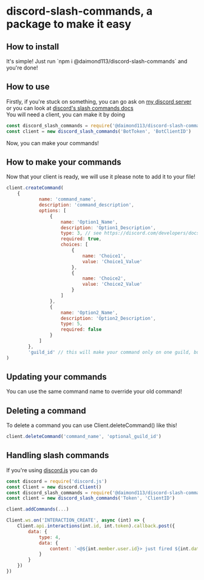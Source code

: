 <h1><b>discord-slash-commands, a package to make it easy</b></h1>
<h2>How to install</h2>
It's simple! Just run `npm i @daimond113/discord-slash-commands` and you're done!
<h2>How to use</h2>
Firstly, if you're stuck on something, you can go ask on <a href="https://discord.gg/hTanCT5JMp">my discord server</a> or you can look at <a href="https://discord.com/developers/docs/interactions/slash-commands">discord's slash commands docs</a>
</br>
You will need a client, you can make it by doing 

```javascript
const discord_slash_commands = require('@daimond113/discord-slash-commands')
const client = new discord_slash_commands('BotToken', 'BotClientID')
```

Now, you can make your commands!
<h2>How to make your commands</h2>
Now that your client is ready, we will use it please note to add it to your file!

```javascript
client.createCommand(
    {
			name: 'command_name',
			description: 'command_description',
			options: [
				{
					name: 'Option1_Name',
					description: 'Option1_Description',
					type: 3, // see https://discord.com/developers/docs/interactions/slash-commands#applicationcommandoptiontype
					required: true,
					choices: [
						{
							name: 'Choice1',
							value: 'Choice1_Value'
						},
						{
							name: 'Choice2',
							value: 'Choice2_Value'
                        }
					]
				},
				{
					name: 'Option2_Name',
					description: 'Option2_Description',
					type: 5,
					required: false
				}
			]
		},
		'guild_id' // this will make your command only on one guild, but will update instantly
)
```

<h2>Updating your commands</h2>
You can use the same command name to override your old command!
<h2>Deleting a command</h2>
To delete a command you can use Client.deleteCommand() like this!


```javascript
client.deleteCommand('command_name', 'optional_guild_id')
```

<h2>Handling slash commands</h2>
If you're using <a href="https://www.npmjs.com/package/discord.js">discord.js</a> you can do 

```javascript
const discord = require('discord.js')
const Client = new discord.Client()
const discord_slash_commands = require('@daimond113/discord-slash-commands')
const client = new discord_slash_commands('Token', 'ClientID')

client.addCommands(...)

Client.ws.on('INTERACTION_CREATE', async (int) => {
	Client.api.interactions(int.id, int.token).callback.post({
		data: {
			type: 4,
			data: {
				content: `<@${int.member.user.id}> just fired ${int.data.name}`
			}
		}
	})
})
```